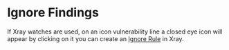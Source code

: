# Ignore Findings

If Xray watches are used, on an icon vulnerability line a closed eye icon will appear by clicking on it you can create an [Ignore Rule](https://www.jfrog.com/confluence/display/JFROG/Ignore+Rules) in Xray.

<figure><img src="../../.gitbook/assets/image (7).png" alt=""><figcaption></figcaption></figure>
